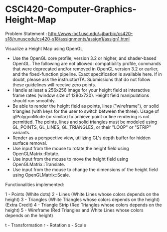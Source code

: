 # CSCI420-Computer-Graphics-Height-Map

Problem Statement : http://www-bcf.usc.edu/~jbarbic/cs420-s18/runuscedu/cs420-s18/assignments/assign1/assign1.html

Visualize a Height Map using OpenGL

- Use the OpenGL core profile, version 3.2 or higher, and shader-based OpenGL. The following are not allowed: compatibility profile, commands that were deprecated and/or removed in OpenGL version 3.2 or earlier, and the fixed-function pipeline. Exact specification is available here. If in doubt, please ask the instructor/TA. Submissions that do not follow these guidelines will receive zero points.
- Handle at least a 256x256 image for your height field at interactive frame rates (window size of 1280x720). Height field manipulations should run smoothly.
- Be able to render the height field as points, lines ("wireframe"), or solid triangles (with keys for the user to switch between the three). Usage of glPolygonMode (or similar) to achieve point or line rendering is not permitted. The points, lines and solid triangles must be modeled using GL_POINTS, GL_LINES, GL_TRIANGLES, or their "LOOP" or "STRIP" variants.
- Render as a perspective view, utilizing GL's depth buffer for hidden surface removal.
- Use input from the mouse to rotate the height field using OpenGLMatrix::Rotate.
- Use input from the mouse to move the height field using OpenGLMatrix::Translate.
- Use input from the mouse to change the dimensions of the height field using OpenGLMatrix::Scale.

Functionalities implemented:

1 - Points (White dots)
2 - Lines (White Lines whose colors depends on the height)
3 - Triangles (White Triangles whose colors depends on the height)
(Extra Credit)
4 - Triangle Strip (Red Triangles whose colors depends on the height)
5 - Wireframe (Red Triangles and White Lines whose colors depends on the height)

t - Transformation
r - Rotation
s - Scale
